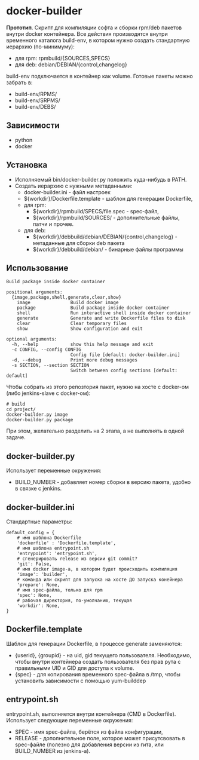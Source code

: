# docker-builder

__Прототип__. Скрипт для компиляции софта и сборки rpm/deb пакeтов внутри
docker контейнера. Все действия производятся внутри временного каталога
build-env, в котором нужно создать стандартную иерархию (по-минимуму):

* для rpm: rpmbuild/{SOURCES,SPECS}
* для deb: debian/DEBIAN/{control,changelog}

build-env подключается в контейнер как volume. Готовые пакеты можно забрать в:

* build-env/RPMS/
* build-env/SRPMS/
* build-env/DEBS/


## Зависимости

* python
* docker


## Установка

* Исполняемый bin/docker-builder.py положить куда-нибудь в PATH.
* Создать иерархию с нужными метаданными:
  * docker-builder.ini - файл настроек  
  * ${workdir}/Dockerfile.template - шаблон для генерации Dockerfile,
  * для rpm:
    * ${workdir}/rpmbuild/SPECS/file.spec - spec-файл,
    * ${workdir}/rpmbuild/SOURCES/ - дополнительные файлы, патчи и прочее.
  * для deb:
    * ${workdir}/debbuild/debian/DEBIAN/{control,changelog} - метаданные для 
	  сборки deb пакета
	* ${workdir}/debbuild/debian/ - бинарные файлы программы


## Использование

```
Build package inside docker container

positional arguments:
  {image,package,shell,generate,clear,show}
    image               Build docker image
    package             Build package inside docker container
    shell               Run interactive shell inside docker container
    generate            Generate and write Dockerfile files to disk
    clear               Clear temporary files
    show                Show configuration and exit

optional arguments:
  -h, --help            show this help message and exit
  -c CONFIG, --config CONFIG
                        Config file [default: docker-builder.ini]
  -d, --debug           Print more debug messages
  -s SECTION, --section SECTION
                        Switch between config sections [default: default]
```

Чтобы собрать из этого репозтория пакет, нужно на хосте с docker-ом (либо 
jenkins-slave с docker-ом):

```
# build
cd project/
docker-builder.py image
docker-builder.py package
```

При этом, желательно разделить на 2 этапа, а не выполнять в одной задаче.

## docker-builder.py

Использует переменные окружения:

* BUILD_NUMBER - добавляет номер сборки в версию пакета, удобно в связке с
  jenkins.

## docker-builder.ini

Стандартные параметры:

```
default_config = {
    # имя шаблона Dockerfile
    'dockerfile' : 'Dockerfile.template',
    # имя шаблона entrypoint.sh
    'entrypoint': 'entrypoint.sh',
    # сгенерировать release из версии git commit?
    'git': False,
    # имя docker image-а, в котором будет происходить компиляция
    'image': 'builder',
    # команда или скрипт для запуска на хосте ДО запуска конейнера
    'prepare': None,
    # имя spec-файла, только для rpm
    'spec': None,
    # рабочая директория, по-умолчанию, текущая
    'workdir': None,
}
```

## Dockerfile.template

Шаблон для генерации Dockerfile, в процессе generate заменяются:

* {userid}, {groupid} - на uid, gid текущего пользователя. Необходимо, чтобы
  внутри контейнера создать пользователя без прав рута с правильными UID и GID
  для доступа к volume.
* {spec} - для копирования временного spec-файла в /tmp, чтобы установить
  зависимости с помощью yum-builddep

## entrypoint.sh

entrypoint.sh, выполняется внутри контейнера (CMD в Dockerfile). Использует
следующие переменные окружения:

* SPEC - имя spec-файла, берётся из файла конфигурации,
* RELEASE - дополнительное поле, которое может присутсвовать в spec-файле (полезно
  для добавления версии из гита, или BUILD_NUMBER из jenkins-а).
